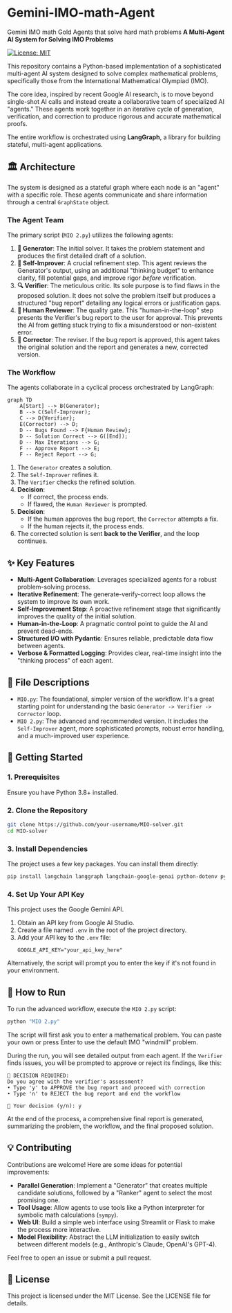 # Gemini-IMO-math-Agent
Gemini IMO math Gold Agents that solve hard math problems
**A Multi-Agent AI System for Solving IMO Problems**

[![License: MIT](https://img.shields.io/badge/License-MIT-yellow.svg)](https://opensource.org/licenses/MIT)

This repository contains a Python-based implementation of a sophisticated multi-agent AI system designed to solve complex mathematical problems, specifically those from the International Mathematical Olympiad (IMO).

The core idea, inspired by recent Google AI research, is to move beyond single-shot AI calls and instead create a collaborative team of specialized AI "agents." These agents work together in an iterative cycle of generation, verification, and correction to produce rigorous and accurate mathematical proofs.

The entire workflow is orchestrated using **LangGraph**, a library for building stateful, multi-agent applications.

## 🏛️ Architecture

The system is designed as a stateful graph where each node is an "agent" with a specific role. These agents communicate and share information through a central `GraphState` object.

### The Agent Team

The primary script (`MIO 2.py`) utilizes the following agents:

1.  **🧠 Generator**: The initial solver. It takes the problem statement and produces the first detailed draft of a solution.
2.  **🔄 Self-Improver**: A crucial refinement step. This agent reviews the Generator's output, using an additional "thinking budget" to enhance clarity, fill potential gaps, and improve rigor *before* verification.
3.  **🔍 Verifier**: The meticulous critic. Its sole purpose is to find flaws in the proposed solution. It does not solve the problem itself but produces a structured "bug report" detailing any logical errors or justification gaps.
4.  **👤 Human Reviewer**: The quality gate. This "human-in-the-loop" step presents the Verifier's bug report to the user for approval. This prevents the AI from getting stuck trying to fix a misunderstood or non-existent error.
5.  **🔧 Corrector**: The reviser. If the bug report is approved, this agent takes the original solution and the report and generates a new, corrected version.

### The Workflow

The agents collaborate in a cyclical process orchestrated by LangGraph:

```mermaid
graph TD
    A[Start] --> B(Generator);
    B --> C(Self-Improver);
    C --> D{Verifier};
    E(Corrector) --> D;
    D -- Bugs Found --> F{Human Review};
    D -- Solution Correct --> G([End]);
    D -- Max Iterations --> G;
    F -- Approve Report --> E;
    F -- Reject Report --> G;
```

1.  The `Generator` creates a solution.
2.  The `Self-Improver` refines it.
3.  The `Verifier` checks the refined solution.
4.  **Decision**:
    - If correct, the process ends.
    - If flawed, the `Human Reviewer` is prompted.
5.  **Decision**:
    - If the human approves the bug report, the `Corrector` attempts a fix.
    - If the human rejects it, the process ends.
6.  The corrected solution is sent **back to the Verifier**, and the loop continues.

## ✨ Key Features

*   **Multi-Agent Collaboration**: Leverages specialized agents for a robust problem-solving process.
*   **Iterative Refinement**: The generate-verify-correct loop allows the system to improve its own work.
*   **Self-Improvement Step**: A proactive refinement stage that significantly improves the quality of the initial solution.
*   **Human-in-the-Loop**: A pragmatic control point to guide the AI and prevent dead-ends.
*   **Structured I/O with Pydantic**: Ensures reliable, predictable data flow between agents.
*   **Verbose & Formatted Logging**: Provides clear, real-time insight into the "thinking process" of each agent.

## 📂 File Descriptions

*   `MIO.py`: The foundational, simpler version of the workflow. It's a great starting point for understanding the basic `Generator -> Verifier -> Corrector` loop.
*   `MIO 2.py`: The advanced and recommended version. It includes the `Self-Improver` agent, more sophisticated prompts, robust error handling, and a much-improved user experience.

## 🚀 Getting Started

### 1. Prerequisites

Ensure you have Python 3.8+ installed.

### 2. Clone the Repository

```bash
git clone https://github.com/your-username/MIO-solver.git
cd MIO-solver
```

### 3. Install Dependencies

The project uses a few key packages. You can install them directly:

```bash
pip install langchain langgraph langchain-google-genai python-dotenv pydantic
```

### 4. Set Up Your API Key

This project uses the Google Gemini API.

1.  Obtain an API key from Google AI Studio.
2.  Create a file named `.env` in the root of the project directory.
3.  Add your API key to the `.env` file:
    ```
    GOOGLE_API_KEY="your_api_key_here"
    ```

Alternatively, the script will prompt you to enter the key if it's not found in your environment.

## 🏃 How to Run

To run the advanced workflow, execute the `MIO 2.py` script:

```bash
python "MIO 2.py"
```

The script will first ask you to enter a mathematical problem. You can paste your own or press Enter to use the default IMO "windmill" problem.

During the run, you will see detailed output from each agent. If the `Verifier` finds issues, you will be prompted to approve or reject its findings, like this:

```
🎯 DECISION REQUIRED:
Do you agree with the verifier's assessment?
• Type 'y' to APPROVE the bug report and proceed with correction
• Type 'n' to REJECT the bug report and end the workflow

👤 Your decision (y/n): y
```

At the end of the process, a comprehensive final report is generated, summarizing the problem, the workflow, and the final proposed solution.

## 💡 Contributing

Contributions are welcome! Here are some ideas for potential improvements:

*   **Parallel Generation**: Implement a "Generator" that creates multiple candidate solutions, followed by a "Ranker" agent to select the most promising one.
*   **Tool Usage**: Allow agents to use tools like a Python interpreter for symbolic math calculations (`sympy`).
*   **Web UI**: Build a simple web interface using Streamlit or Flask to make the process more interactive.
*   **Model Flexibility**: Abstract the LLM initialization to easily switch between different models (e.g., Anthropic's Claude, OpenAI's GPT-4).

Feel free to open an issue or submit a pull request.

## 📄 License

This project is licensed under the MIT License. See the LICENSE file for details.

